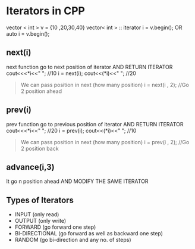 
# Iterators in CPP
vector < int > v  = {10 ,20,30,40}
vector< int >  :: iterator i = v.begin();
OR 
auto i = v.begin();

## next(i)
next function go to next position of iterator AND RETURN ITERATOR
cout<<<*i<<" ";    //10
i = next(i);
cout<<(*i)<<" ";   //20

> We can pass position in next (how many position)
i = next(i  , 2);   //Go 2 position ahead
 
## prev(i)
prev function go to previous position of iterator AND RETURN ITERATOR
cout<<<*i<<" ";    //20
i = prev(i);
cout<<(*i)<<" ";   //10

> We can pass position in next (how many position)
i = prev(i  , 2);   //Go 2 position back
 
##  advance(i,3)
 It go n position ahead AND MODIFY THE SAME ITERATOR

## Types of Iterators
- INPUT   (only read)
- OUTPUT (only write)
- FORWARD (go forward one step)
- BI-DIRECTIONAL (go forward as well as backward one step)
- RANDOM (go bi-direction and any no. of steps)


		
